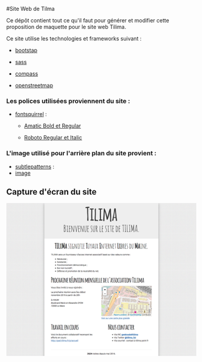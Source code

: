 #Site Web de Tilma

Ce dépôt contient tout ce qu'il faut pour générer et modifier cette proposition de maquette pour le site web Tilima.

Ce site utilise les technologies et frameworks suivant  :

*  [bootstap](https://getbootstrap.com/)

*  [sass](http://sass-lang.com/)

*  [compass](http://compass-style.org/)

*  [openstreetmap](https://www.openstreetmap.org/)

### Les polices utilisées proviennent du site :

* [fontsquirrel](https://www.fontsquirrel.com/) :

    * [Amatic Bold et Regular](https://www.fontsquirrel.com/fonts/amatic)

    * [Roboto Regular et Italic ](https://www.fontsquirrel.com/fonts/roboto?q%5Bterm%5D=roboto&q%5Bsearch_check%5D=Y)

### L'image utilisé pour l'arrière plan du site provient :

* [subtlepatterns](http://subtlepatterns.com/) :
* [image](http://subtlepatterns.com/?s=noisy_grid.png)

## Capture d'écran du site

 ![TILIMA](Capture/TILIMA.png)

